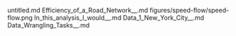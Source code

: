 untitled.md
Efficiency_of_a_Road_Network__.md
figures/speed-flow/speed-flow.png
In_this_analysis_I_would__.md
Data_1_New_York_City__.md
Data_Wrangling_Tasks__.md
